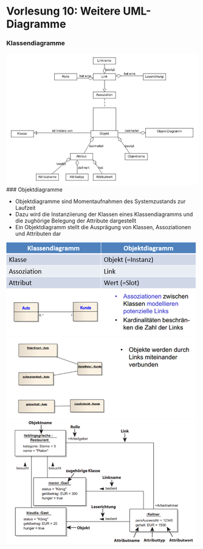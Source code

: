 # Vorlesung 10: Weitere UML-Diagramme

### Klassendiagramme
<img src="images/VL10/Klassen_Objektdiagramm.png" width=1000>
### Objektdiagramme

- Objektdiagramme sind Momentaufnahmen des Systemzustands zur Laufzeit
- Dazu wird die Instanziierung der Klassen eines Klassendiagramms und die zughörige Belegung der Attribute dargestellt
- Ein Objektdiagramm stellt die Ausprägung von Klassen, Assoziationen und Attributen dar

<img src="images/VL10/Objektdiagramm_tabelle.png" width=500>
<img src="images/VL10/assoziationen.png" width=500>
<img src="images/VL10/assoziationen2.png" width=500>
<img src="images/VL10/objektdiagramm.png" width=500>

